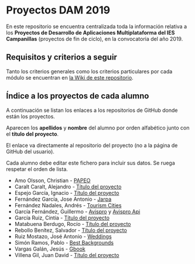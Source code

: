 # Proyectos DAM 2019

En este repositorio se encuentra centralizada toda la información relativa a los **Proyectos de Desarrollo de Aplicaciones Multiplataforma del IES Campanillas** (proyectos de fin de ciclo), en la convocatoria del año 2019.

## Requisitos y criterios a seguir

Tanto los criterios generales como los criterios particulares por cada módulo se encuentran en [la Wiki de este repositorio](https://github.com/IESCampanillas/proyectos-dam-2019/wiki).

## Índice a los proyectos de cada alumno

A continuación se listan los enlaces a los repositorios de GitHub donde están los proyectos.

Aparecen los **apellidos** y **nombre** del alumno por orden alfabético junto con el **título del proyecto**.

El enlace va directamente al repositorio del proyecto (no a la página de GitHub del usuario).

Cada alumno debe editar este fichero para incluir sus datos. Se ruega respetar el orden de lista.

* Amo Olsson, Christian - [PAPEO](https://github.com/christianraulamo/Proyecto_Final)
* Caralt Caralt, Alejandro - [Título del proyecto](enlace)
* Espejo García, Ignacio - [Título del proyecto](enlace)
* Fernández García, Jose Antonio - [Jarpa](https://github.com/joseanfernandez/Jarpa)
* Fernández Nadales, Andrés - [Tourism Cities](https://github.com/andresfernandeznad/TourismCitiesAndroid)
* García Fernández, Guillermo - [Avispro](https://github.com/guillermogarcia/avispro) y [Avispro Api](https://github.com/guillermogarcia/avispro-api)
* García Ruiz, Cintia - [Título del proyecto](enlace)
* Matabuena Berdugo, Rocío - [Título del proyecto](enlace)
* Rebollo Benítez, Salvador - [Título del proyecto](enlace)
* Ruiz Mostazo, José Antonio - [Weddings](https://github.com/joseantonioruizmostazo/Proyecto_Final)
* Simón Ramos, Pablo - [Best Backgrounds](https://github.com/Pasira/BestBackgrounds)
* Vargas Galán, Jesús - [Gbook](https://github.com/jesusvargasgalan/Gbook-IOS)
* Villena Gil, Juan David - [Título del proyecto](enlace)
